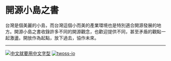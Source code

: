 # 開源小島之書

台灣是個美麗的小島，而台灣這個小而美的產業環境也是特別適合開源發展的地方。開源小島之書收錄許多不同的開源觀念，也歡迎提供不同，甚至矛盾的觀點一起激盪。開放作為起點，放下過去，協作未來。

---

[![中文就要用中文字型](https://ycku.github.io/gitbook-plugin-notocjk/assets/notocjk.svg)](https://plugins.gitbook.com/plugin/notocjk)
[![twoss-io](https://img.shields.io/badge/臺灣開源軟體協作工坊-TWOSS-orange.svg)](https://twoss.io/)

